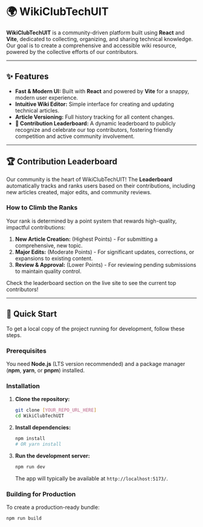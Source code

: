 # 🌍 WikiClubTechUIT

**WikiClubTechUIT** is a community-driven platform built using **React** and **Vite**, dedicated to collecting, organizing, and sharing technical knowledge. Our goal is to create a comprehensive and accessible wiki resource, powered by the collective efforts of our contributors.

---

## ✨ Features

* **Fast & Modern UI:** Built with **React** and powered by **Vite** for a snappy, modern user experience.
* **Intuitive Wiki Editor:** Simple interface for creating and updating technical articles.
* **Article Versioning:** Full history tracking for all content changes.
* **🚀 Contribution Leaderboard:** A dynamic leaderboard to publicly recognize and celebrate our top contributors, fostering friendly competition and active community involvement.

---

## 🏆 Contribution Leaderboard

Our community is the heart of WikiClubTechUIT! The **Leaderboard** automatically tracks and ranks users based on their contributions, including new articles created, major edits, and community reviews.

### How to Climb the Ranks

Your rank is determined by a point system that rewards high-quality, impactful contributions:

1.  **New Article Creation:** (Highest Points) - For submitting a comprehensive, new topic.
2.  **Major Edits:** (Moderate Points) - For significant updates, corrections, or expansions to existing content.
3.  **Review & Approval:** (Lower Points) - For reviewing pending submissions to maintain quality control.

Check the leaderboard section on the live site to see the current top contributors!

---

## 🚀 Quick Start

To get a local copy of the project running for development, follow these steps.

### Prerequisites

You need **Node.js** (LTS version recommended) and a package manager (**npm**, **yarn**, or **pnpm**) installed.

### Installation

1.  **Clone the repository:**
    ```bash
    git clone [YOUR_REPO_URL_HERE]
    cd WikiClubTechUIT
    ```
2.  **Install dependencies:**
    ```bash
    npm install
    # OR yarn install
    ```
3.  **Run the development server:**
    ```bash
    npm run dev
    ```
    The app will typically be available at `http://localhost:5173/`.

### Building for Production

To create a production-ready bundle:
```bash
npm run build
